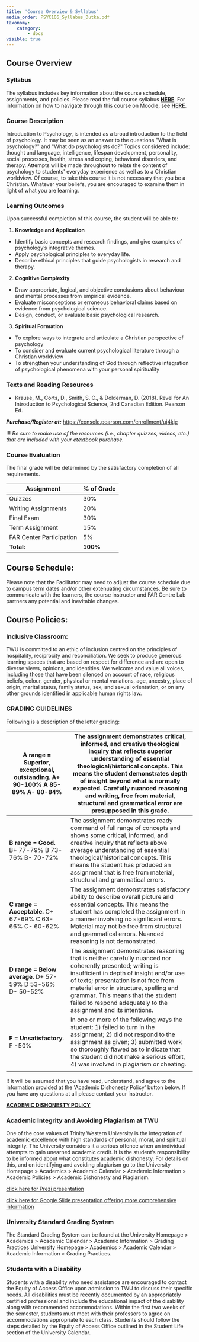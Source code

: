 ```yaml
---
title: 'Course Overview & Syllabus'
media_order: PSYC106_Syllabus_Dutka.pdf
taxonomy:
    category:
        - docs
visible: true
---
```


## Course Overview

### Syllabus
The syllabus includes key information about the course schedule, assignments, and policies.
Please read the full course syllabus [**HERE**](PSYC106_Syllabus_Dutka.pdf).
For information on how to navigate through this course on Moodle, see [**HERE**](http://create.twu.ca/help/moodle).

### Course Description

Introduction to Psychology, is intended as a broad introduction to the field of psychology. It may be seen as an answer to the questions "What is psychology?" and "What do psychologists do?" Topics considered include: thought and language, intelligence, lifespan development, personality, social processes, health, stress and coping, behavioral disorders, and therapy. Attempts will be made throughout to relate the content of psychology to students' everyday experience as well as to a Christian  worldview. Of course, to take this course it is not necessary that you be a Christian. Whatever your beliefs, you are encouraged to examine them in light of what you are learning.

### Learning Outcomes

Upon successful completion of this course, the student will be able to:

1.	**Knowledge and Application**
 - Identify basic concepts and research findings, and give examples of psychology’s integrative themes.
 - Apply psychological principles to everyday life.
 - Describe ethical principles that guide psychologists in research and therapy.

2. **Cognitive Complexity**
 - Draw appropriate, logical, and objective conclusions about behaviour and mental processes from empirical evidence.
 - Evaluate misconceptions or erroneous behavioral claims based on evidence from psychological science.
 - Design, conduct, or evaluate basic psychological research.

3. **Spiritual Formation**
 - To explore ways to integrate and articulate a Christian perspective of psychology
 - To consider and evaluate current psychological literature through a Christian worldview
 - To strengthen your understanding of God through reflective integration of psychological phenomena with your personal spirituality


### Texts and Reading Resources

- Krause, M., Corts, D., Smith, S. C., & Dolderman, D. (2018). Revel for An Introduction to Psychological Science, 2nd Canadian Edition. Pearson Ed.

***Purchase/Register at:*** https://console.pearson.com/enrollment/uj4kje

!!! *Be sure to make use of the resources (i.e., chapter quizzes, videos, etc.) that are included with your etextbook purchase.*


### Course Evaluation

The final grade will be determined by the satisfactory completion of all requirements.

|**Assignment**   | **% of Grade** |
|--------------------------------------------------------------|----------------|
| Quizzes                      | 30%  |
| Writing Assignments | 20%       |
| Final Exam         | 30%     |
| Term Assignment   | 15%    |
| FAR Center Participation     | 5%       |
| **Total:**                                                   | **100%**       |

## Course Schedule:

Please note that the Facilitator may need to adjust the course schedule due to campus term dates and/or other extenuating circumstances. Be sure to communicate with the learners, the course instructor and FAR Centre Lab partners any potential and inevitable changes.

## Course Policies:

### Inclusive Classroom:
TWU is committed to an ethic of inclusion centred on the principles of hospitality, reciprocity and reconciliation. We seek to produce generous learning spaces that are based on respect for difference and are open to diverse views, opinions, and identities. We welcome and value all voices, including those that have been silenced on account of race, religious beliefs, colour, gender, physical or mental variations, age, ancestry, place of origin, marital status, family status, sex, and sexual orientation, or on any other grounds identified in applicable human rights law.

### GRADING GUIDELINES
Following is a description of the letter grading:

| **A range = Superior, exceptional, outstanding**. A+ 90-100%  A 85-89%  A- 80-84% | The assignment demonstrates critical, informed, and creative theological inquiry that reflects superior understanding of essential theological/historical concepts. This means the student demonstrates depth of insight beyond what is normally expected. Carefully nuanced reasoning and writing, free from material, structural and grammatical error are presupposed in this grade. |
|---------------------------------------------------|-----------------------------------------------------------------------------------------------------------------------------------------------------------------------------------------------------------------------------------------------------------------------------------------------------------------------------------------------------------------------------------------|
| **B range = Good.**  B+ 77-79%    B 73-76%    B- 70-72%                       | The assignment demonstrates ready command of full range of concepts and shows some critical, informed, and creative inquiry that reflects above average understanding of essential theological/historical concepts. This means the student has produced an assignment that is free from material, structural and grammatical errors.                                                    |
| **C range = Acceptable.**    C+ 67-69%  C 63-66%    C- 60-62%                | The assignment demonstrates satisfactory ability to describe overall picture and essential concepts. This means the student has completed the assignment in a manner involving no significant errors. Material may not be free from structural and grammatical errors. Nuanced reasoning is not demonstrated.                                                                           |
| **D range = Below average**.    D+ 57-59%   D 53-56%    D- 50-52%           | The assignment demonstrates reasoning that is neither carefully nuanced nor coherently presented; writing is insufficient in depth of insight and/or use of texts; presentation is not free from material error in structure, spelling and grammar. This means that the student failed to respond adequately to the assignment and its intentions.                                      |
| **F = Unsatisfactory**.     F -50%                      | In one or more of the following ways the student: 1) failed to turn in the assignment; 2) did not respond to the assignment as given; 3) submitted work so thoroughly flawed as to indicate that the student did not make a serious effort, 4) was involved in plagiarism or cheating.                                                       |
|  |

!! It will be assumed that you have read, understand, and agree to the information provided at the 'Academic Dishonesty Policy' button below. If you have any questions at all please contact your instructor.

[**ACADEMIC DISHONESTY POLICY**](https://www.twu.ca/about/policies/policy-academic-dishonesty)


### Academic Integrity and Avoiding Plagiarism at TWU
One of the core values of Trinity Western University is the integration of academic excellence with high standards of personal, moral, and spiritual integrity. The University considers it a serious offence when an individual attempts to gain unearned academic credit. It is the student’s responsibility to be informed about what constitutes academic dishonesty. For details on this, and on identifying and avoiding plagiarism go to the University Homepage > Academics > Academic Calendar > Academic Information > Academic Policies > Academic Dishonesty and Plagiarism.

[click here for Prezi presentation](https://prezi.com/od62fxnkbmxh/plagiarism-how-to-get-it-out-of-your-life/)

[click here for Google Slide presentation offering more comprehensive information](http://bit.ly/1p00KX3)

### University Standard Grading System
The Standard Grading System can be found at the University Homepage > Academics > Academic Calendar > Academic Information > Grading Practices     University Homepage > Academics > Academic Calendar > Academic Information > Grading Practices.

### Students with a Disability
Students with a disability who need assistance are encouraged to contact the Equity of Access Office upon admission to TWU to discuss their specific needs. All disabilities must be recently documented by an appropriately certified professional and include the educational impact of the disability along with recommended accommodations. Within the first two weeks of the semester, students must meet with their professors to agree on accommodations appropriate to each class. Students should follow the steps detailed by the Equity of Access Office outlined in the Student Life section of the University Calendar.
